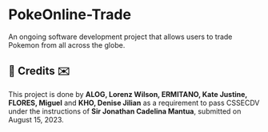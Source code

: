 # PokeOnline-Trade

An ongoing software development project that allows users to trade Pokemon from all across the globe.

<h2>💌 Credits ✉️</h2>
This project is done by <b>ALOG, Lorenz Wilson, ERMITANO, Kate Justine, FLORES, Miguel</b> and <b>KHO, Denise Jilian</b> as a requirement to pass CSSECDV under the instructions of <b>Sir Jonathan Cadelina Mantua</b>, submitted on August 15, 2023.

